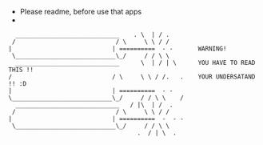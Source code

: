 - Please readme, before use that apps
-


      _____________________________    . \  | / .
     /                            / \     \ \ / /
    |                            | ==========  - -       WARNING!
     \____________________________\_/     / / \ \
      _____________________________      \  | / | \      YOU HAVE TO READ THIS !!
    /                            / \     \ \ / /.   .    YOUR UNDERSATAND !! :D
    |                            | ==========  - -
    \____________________________\_/     / / \ \    /
      _____________________________   / |\  | /  .
     /                            / \     \ \ / /
    |                            | ==========  -  - -
     \____________________________\_/     / / \ \
                                        .  / | \  .
